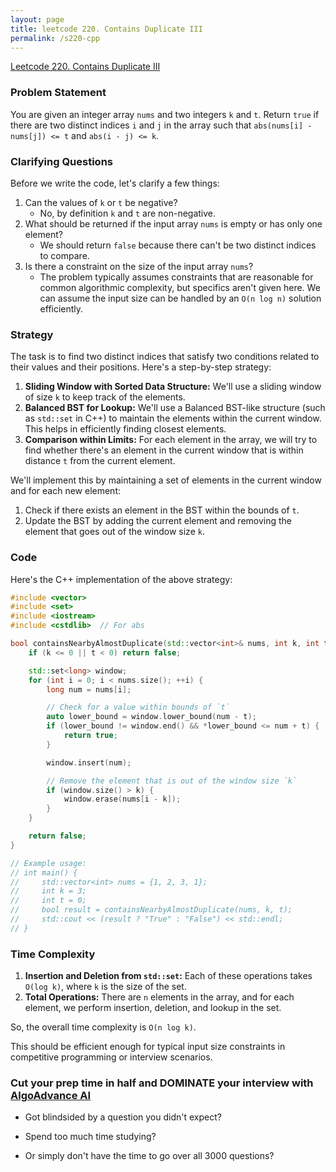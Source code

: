 ```yaml
---
layout: page
title: leetcode 220. Contains Duplicate III
permalink: /s220-cpp
---
```

[Leetcode 220. Contains Duplicate III](https://algoadvance.github.io/algoadvance/l220)
### Problem Statement

You are given an integer array `nums` and two integers `k` and `t`. Return `true` if there are two distinct indices `i` and `j` in the array such that `abs(nums[i] - nums[j]) <= t` and `abs(i - j) <= k`.

### Clarifying Questions

Before we write the code, let's clarify a few things:
1. Can the values of `k` or `t` be negative? 
   - No, by definition `k` and `t` are non-negative.
2. What should be returned if the input array `nums` is empty or has only one element?
   - We should return `false` because there can't be two distinct indices to compare.
3. Is there a constraint on the size of the input array `nums`?
   - The problem typically assumes constraints that are reasonable for common algorithmic complexity, but specifics aren't given here. We can assume the input size can be handled by an `O(n log n)` solution efficiently.

### Strategy

The task is to find two distinct indices that satisfy two conditions related to their values and their positions. Here's a step-by-step strategy:

1. **Sliding Window with Sorted Data Structure:** We'll use a sliding window of size `k` to keep track of the elements.
2. **Balanced BST for Lookup:** We'll use a Balanced BST-like structure (such as `std::set` in C++) to maintain the elements within the current window. This helps in efficiently finding closest elements.
3. **Comparison within Limits:** For each element in the array, we will try to find whether there's an element in the current window that is within distance `t` from the current element. 

We'll implement this by maintaining a set of elements in the current window and for each new element:
1. Check if there exists an element in the BST within the bounds of `t`.
2. Update the BST by adding the current element and removing the element that goes out of the window size `k`.

### Code

Here's the C++ implementation of the above strategy:

```cpp
#include <vector>
#include <set>
#include <iostream>
#include <cstdlib>  // For abs

bool containsNearbyAlmostDuplicate(std::vector<int>& nums, int k, int t) {
    if (k <= 0 || t < 0) return false;

    std::set<long> window;
    for (int i = 0; i < nums.size(); ++i) {
        long num = nums[i];

        // Check for a value within bounds of `t`
        auto lower_bound = window.lower_bound(num - t);
        if (lower_bound != window.end() && *lower_bound <= num + t) {
            return true;
        }

        window.insert(num);

        // Remove the element that is out of the window size `k`
        if (window.size() > k) {
            window.erase(nums[i - k]);
        }
    }

    return false;
}

// Example usage:
// int main() {
//     std::vector<int> nums = {1, 2, 3, 1};
//     int k = 3;
//     int t = 0;
//     bool result = containsNearbyAlmostDuplicate(nums, k, t);
//     std::cout << (result ? "True" : "False") << std::endl;
// }

```

### Time Complexity

1. **Insertion and Deletion from `std::set`:** Each of these operations takes `O(log k)`, where `k` is the size of the set.
2. **Total Operations:** There are `n` elements in the array, and for each element, we perform insertion, deletion, and lookup in the set.

So, the overall time complexity is `O(n log k)`.

This should be efficient enough for typical input size constraints in competitive programming or interview scenarios.


### Cut your prep time in half and DOMINATE your interview with [AlgoAdvance AI](https://algoAdvance.com)

- Got blindsided by a question you didn't expect?

- Spend too much time studying?

- Or simply don't have the time to go over all 3000 questions?

